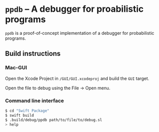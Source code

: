 # `ppdb` – A debugger for proabilistic programs

`ppdb` is a proof-of-concept implementation of a debugger for probabilistic programs.

## Build instructions

### Mac-GUI

Open the Xcode Project in `/GUI/GUI.xcodeproj` and build the `GUI` target.

Open the file to debug using the File -> Open menu.

### Command line interface

```bash
$ cd "Swift Package"
$ swift build
$ .build/debug/ppdb path/to/file/to/debug.sl
> help
```